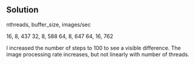 ## Solution

nthreads, buffer_size, images/sec

16, 8,  437
32, 8,  588 
64, 8,  647
64, 16, 762

I increased the number of steps to 100 to see a visible difference. The image processing rate increases, but not linearly with number of threads.
